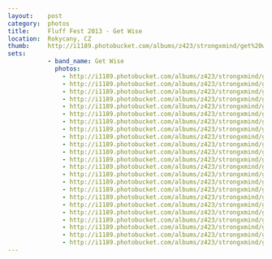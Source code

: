 ```yaml
---
layout:    post
category:  photos
title:     Fluff Fest 2013 - Get Wise
location:  Rokycany, CZ
thumb:     http://i1189.photobucket.com/albums/z423/strongxmind/get%20wise/_DSC8597.jpg
sets:      
           - band_name: Get Wise
             photos: 
               - http://i1189.photobucket.com/albums/z423/strongxmind/get%20wise/_DSC8579.jpg
               - http://i1189.photobucket.com/albums/z423/strongxmind/get%20wise/_DSC8585.jpg
               - http://i1189.photobucket.com/albums/z423/strongxmind/get%20wise/_DSC8583.jpg
               - http://i1189.photobucket.com/albums/z423/strongxmind/get%20wise/_DSC8582.jpg
               - http://i1189.photobucket.com/albums/z423/strongxmind/get%20wise/_DSC8588.jpg
               - http://i1189.photobucket.com/albums/z423/strongxmind/get%20wise/_DSC8586.jpg
               - http://i1189.photobucket.com/albums/z423/strongxmind/get%20wise/_DSC8589.jpg
               - http://i1189.photobucket.com/albums/z423/strongxmind/get%20wise/_DSC8590.jpg
               - http://i1189.photobucket.com/albums/z423/strongxmind/get%20wise/_DSC8593.jpg
               - http://i1189.photobucket.com/albums/z423/strongxmind/get%20wise/_DSC8587.jpg
               - http://i1189.photobucket.com/albums/z423/strongxmind/get%20wise/_DSC8598.jpg
               - http://i1189.photobucket.com/albums/z423/strongxmind/get%20wise/_DSC8597.jpg
               - http://i1189.photobucket.com/albums/z423/strongxmind/get%20wise/_DSC8599.jpg
               - http://i1189.photobucket.com/albums/z423/strongxmind/get%20wise/_DSC8601.jpg
               - http://i1189.photobucket.com/albums/z423/strongxmind/get%20wise/_DSC8594.jpg
               - http://i1189.photobucket.com/albums/z423/strongxmind/get%20wise/yo-2.jpg
               - http://i1189.photobucket.com/albums/z423/strongxmind/get%20wise/_DSC8604.jpg
               - http://i1189.photobucket.com/albums/z423/strongxmind/get%20wise/_DSC8605.jpg
               - http://i1189.photobucket.com/albums/z423/strongxmind/get%20wise/_DSC8607.jpg
               - http://i1189.photobucket.com/albums/z423/strongxmind/get%20wise/_DSC8596.jpg
               - http://i1189.photobucket.com/albums/z423/strongxmind/get%20wise/_DSC8606.jpg
               - http://i1189.photobucket.com/albums/z423/strongxmind/get%20wise/_DSC8611.jpg
               - http://i1189.photobucket.com/albums/z423/strongxmind/get%20wise/_DSC8610.jpg
---
```

